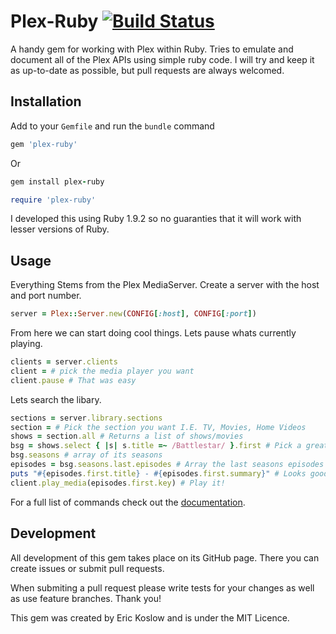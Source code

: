 # Plex-Ruby [![Build Status](https://secure.travis-ci.org/ekosz/Plex-Ruby.png)](https://secure.travis-ci.org/ekosz/Plex-Ruby.png)

A handy gem for working with Plex within Ruby.  Tries to emulate and document
all of the Plex APIs using simple ruby code.  I will try and keep it as
up-to-date as possible, but pull requests are always welcomed.


## Installation

Add to your `Gemfile` and run the `bundle` command

```ruby
gem 'plex-ruby'
```

Or

```ruby
gem install plex-ruby

require 'plex-ruby'
```

I developed this using Ruby 1.9.2 so no guaranties that it will work with
lesser versions of Ruby.

## Usage

Everything Stems from the Plex MediaServer. Create a server with the host and
port number.

```ruby
server = Plex::Server.new(CONFIG[:host], CONFIG[:port])
```

From here we can start doing cool things. Lets pause whats currently playing.

```ruby
clients = server.clients
client = # pick the media player you want
client.pause # That was easy
````

Lets search the libary.

```ruby
sections = server.library.sections
section = # Pick the section you want I.E. TV, Movies, Home Videos
shows = section.all # Returns a list of shows/movies
bsg = shows.select { |s| s.title =~ /Battlestar/ }.first # Pick a great show
bsg.seasons # array of its seasons
episodes = bsg.seasons.last.episodes # Array the last seasons episodes
puts "#{episodes.first.title} - #{episodes.first.summary}" # Looks good
client.play_media(episodes.first.key) # Play it!
```

For a full list of commands check out the [documentation](http://rubydoc.info/github/ekosz/Plex-Ruby/master/frames).

## Development

All development of this gem takes place on its GitHub page. There you can
create issues or submit pull requests.

When submiting a pull request please write tests for your changes as well as
use feature branches. Thank you!

This gem was created by Eric Koslow and is under the MIT Licence.
